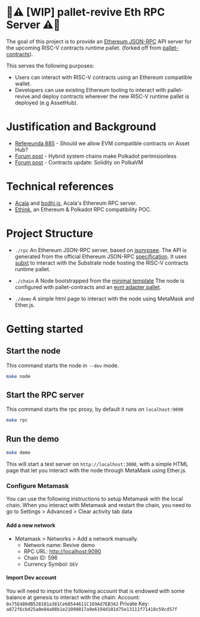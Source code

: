 # 🚧⚠️ [WIP] pallet-revive Eth RPC Server ⚠️🚧

The goal of this project is to provide an [Ethereum JSON-RPC](https://ethereum.org/en/developers/docs/apis/json-rpc/) API server for the upcoming RISC-V contracts runtime pallet. (forked off from [pallet-contracts](https://github.com/paritytech/polkadot-sdk/tree/master/substrate/frame/contracts)).

This serves the following purposes:

- Users can interact with RISC-V contracts using an Ethereum compatible wallet.
- Developers can use existing Ethereum tooling to interact with pallet-revive.and deploy contracts wherever the new RISC-V runtime pallet is deployed (e.g AssetHub).

# Justification and Background

- [Refereunda 885](https://polkadot.polkassembly.io/referenda/885) - Should we allow EVM compatible contracts on Asset Hub?
- [Forum post](https://forum.polkadot.network/t/hybrid-system-chains-make-polkadot-permissionless/7089) - Hybrid system chains make Polkadot perimisionless
- [Forum post](https://forum.polkadot.network/t/contracts-update-solidity-on-polkavm/6949) - Contracts update: Solidity on PolkaVM

# Technical references

- [Acala](https://github.com/AcalaNetwork/Acala) and [bodhi.js](https://github.com/AcalaNetwork/bodhi.js), Acala's Ethereum RPC server.
- [Ethink](https://github.com/agryaznov/ethink), an Ethereum & Polkadot RPC compatibility POC.

# Project Structure

- `./rpc`
  An Ethereum JSON-RPC server, based on [jsonrpsee](https://github.com/paritytech/jsonrpsee).
  The API is generated from the official Ethereum JSON-RPC [specification](https://github.com/ethereum/execution-apis).
  It uses [subxt](https://github.com/paritytech/subxt) to interact with the Substrate node hosting the RISC-V contracts runtime pallet.

- `./chain`
  A Node bootstrapped from the [minimal template](https://github.com/paritytech/polkadot-sdk/tree/master/templates/minimal)
  The node is configured with pallet-contracts and an [evm adapter pallet](./chain/pallet-contracts-evm).

- `./demo`
  A simple html page to interact with the node using MetaMask and Ether.js.

# Getting started

## Start the node

This command starts the node in `--dev` mode.

```bash
make node
```

## Start the RPC server

This command starts the rpc proxy, by default it runs on `localhost:9090`

```bash
make rpc
```

## Run the demo

```bash
make demo
```

This will start a test server on `http://localhost:3000`, with a simple HTML page that let you interact with the node through MetaMask using Ether.js.

### Configure Metamask

You can use the following instructions to setup Metamask with the local chain.
When you interact with Metamask and restart the chain, you need to go to Settings > Advanced > Clear activity tab data

#### Add a new network

- Metamask > Networks > Add a network manually.
  - Network name: Revive demo
  - RPC URL: <http://localhost:9090>
  - Chain ID: 596
  - Currency Symbol: `DEV`

#### Import Dev account

You will need to import the following account that is endowed with some balance at genesis to interact with the chain:
Account: `0x75E480dB528101a381Ce68544611C169Ad7EB342`
Private Key: `a872f6cbd25a0e04a08b1e21098017a9e6194d101d75e13111f71410c59cd57f`
